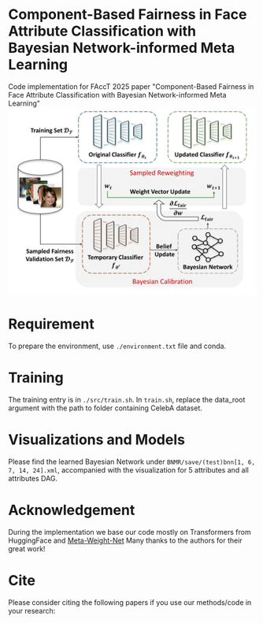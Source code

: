 # Component-Based Fairness in Face Attribute Classification with Bayesian Network-informed Meta Learning 
Code implementation for FAccT 2025 paper "Component-Based Fairness in Face Attribute Classification with Bayesian Network-informed Meta Learning"
![Overall pipeline of BNMR](./save/pipeline.png)


# Requirement
To prepare the environment, use `./environment.txt` file and conda.

# Training
The training entry is in `./src/train.sh`. In `train.sh`, replace the data_root argument with the path to folder containing CelebA dataset. 

# Visualizations and Models 
Please find the learned Bayesian Network under `BNMR/save/(test)bnn[1, 6, 7, 14, 24].xml`, accompanied with the visualization for 5 attributes and all attributes DAG.

# Acknowledgement

During the implementation we base our code mostly on Transformers from HuggingFace and [Meta-Weight-Net](https://github.com/xjtushujun/meta-weight-net.git) Many thanks to the authors for their great work!


# Cite
Please consider citing the following papers if you use our methods/code in your research:

<!-- ```
@article{liu2025modality,
  title={Modality Interactive Mixture-of-Experts for Fake News Detection},
  author={Liu, Yifan and Liu, Yaokun and Li, Zelin and Yao, Ruichen and Zhang, Yang and Wang, Dong},
  journal={arXiv preprint arXiv:2501.12431},
  year={2025}
}
``` -->